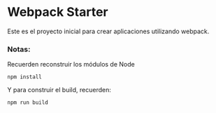 # Webpack Starter

Este es el proyecto inicial para crear aplicaciones utilizando webpack.

### Notas:
Recuerden reconstruir los módulos de Node
```
npm install
````

Y para construir el build, recuerden:

```
npm run build
```